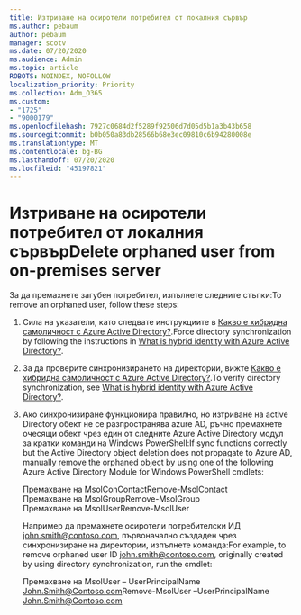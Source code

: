 ```yaml
---
title: Изтриване на осиротели потребител от локалния сървър
ms.author: pebaum
author: pebaum
manager: scotv
ms.date: 07/20/2020
ms.audience: Admin
ms.topic: article
ROBOTS: NOINDEX, NOFOLLOW
localization_priority: Priority
ms.collection: Adm_O365
ms.custom:
- "1725"
- "9000179"
ms.openlocfilehash: 7927c0684d2f5289f92506d7d05d5b1a3b43b658
ms.sourcegitcommit: b0b050a83db28566b68e3ec09810c6b94280008e
ms.translationtype: MT
ms.contentlocale: bg-BG
ms.lasthandoff: 07/20/2020
ms.locfileid: "45197821"
---
```

# <a name="delete-orphaned-user-from-on-premises-server"></a><span data-ttu-id="2c8c4-102">Изтриване на осиротели потребител от локалния сървър</span><span class="sxs-lookup"><span data-stu-id="2c8c4-102">Delete orphaned user from on-premises server</span></span>

<span data-ttu-id="2c8c4-103">За да премахнете загубен потребител, изпълнете следните стъпки:</span><span class="sxs-lookup"><span data-stu-id="2c8c4-103">To remove an orphaned user, follow these steps:</span></span>

1. <span data-ttu-id="2c8c4-104">Сила на указатели, като следвате инструкциите в [Какво е хибридна самоличност с Azure Active Directory?](https://technet.microsoft.com/library/jj151771.aspx#bkmk_synchronizedirectories).</span><span class="sxs-lookup"><span data-stu-id="2c8c4-104">Force directory synchronization by following the instructions in [What is hybrid identity with Azure Active Directory?](https://technet.microsoft.com/library/jj151771.aspx#bkmk_synchronizedirectories).</span></span>

2. <span data-ttu-id="2c8c4-105">За да проверите синхронизирането на директории, вижте [Какво е хибридна самоличност с Azure Active Directory?](https://technet.microsoft.com/library/jj151797.aspx).</span><span class="sxs-lookup"><span data-stu-id="2c8c4-105">To verify directory synchronization, see [What is hybrid identity with Azure Active Directory?](https://technet.microsoft.com/library/jj151797.aspx).</span></span>

3. <span data-ttu-id="2c8c4-106">Ако синхронизиране функционира правилно, но изтриване на active Directory обект не се разпространява azure AD, ръчно премахнете очесящи обект чрез един от следните Azure Active Directory модул за кратки команди на Windows PowerShell:</span><span class="sxs-lookup"><span data-stu-id="2c8c4-106">If sync functions correctly but the Active Directory object deletion does not propagate to Azure AD, manually remove the orphaned object by using one of the following Azure Active Directory Module for Windows PowerShell cmdlets:</span></span>

    <span data-ttu-id="2c8c4-107">Премахване на MsolConContact</span><span class="sxs-lookup"><span data-stu-id="2c8c4-107">Remove-MsolContact</span></span>  
    <span data-ttu-id="2c8c4-108">Премахване на MsolGroup</span><span class="sxs-lookup"><span data-stu-id="2c8c4-108">Remove-MsolGroup</span></span>  
    <span data-ttu-id="2c8c4-109">Премахване на MsolUser</span><span class="sxs-lookup"><span data-stu-id="2c8c4-109">Remove-MsolUser</span></span>

    <span data-ttu-id="2c8c4-110">Например да премахнете осиротели потребителски ИД john.smith@contoso.com, първоначално създаден чрез синхронизиране на директории, изпълнете команда:</span><span class="sxs-lookup"><span data-stu-id="2c8c4-110">For example, to remove orphaned user ID john.smith@contoso.com, originally created by using directory synchronization, run the cmdlet:</span></span>

    <span data-ttu-id="2c8c4-111">Премахване на MsolUser – UserPrincipalName John.Smith@Contoso.com</span><span class="sxs-lookup"><span data-stu-id="2c8c4-111">Remove-MsolUser –UserPrincipalName John.Smith@Contoso.com</span></span>